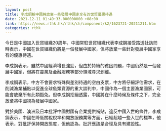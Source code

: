 ```yaml
---
layout: post
title: 李成鋼稱中國將放棄一些發展中國家享有的世貿優惠待遇
date: 2021-12-11 01:49:33.000000000 +08:00
link: https://news.rthk.hk/rthk/ch/component/k2/1623721-20211211.htm
categories: rthk
---
```


今日是中國加入世貿組織20周年，中國常駐世貿組織代表李成鋼接受路透社訪問時表示，中國在世貿組織仍將是一個發展中國家，但將放棄一些針對發展中國家享有的優惠待遇。

李成鋼表示，雖然中國經濟增長強勁，但由於持續的貧困問題，中國仍然是一個發展中國家，但將在農業及金融服務等部分領域尋求剝離。

李成鋼表示，中方不會要求特殊與差別待遇的空白支票，中方將仔細評估需求，在削減漁業補貼以促進全球魚類資源的重大談判中，中國作為一個主要漁業國家，可能會放棄所有此類豁免。但李成鋼拒絕透露，中國將在什麼時候及條件之下，完全放棄將中國視為發展中國家。

對於美國、澳洲及日本批評中國對國有企業提供補貼，違反中國入世的條件，李成鋼表示，中國在降低關稅稅率和開放服務業等方面，已經超越一些入世的標準，他表示，對批評保持開放態度，但他認為，批評應該是合理及具有建設性。
